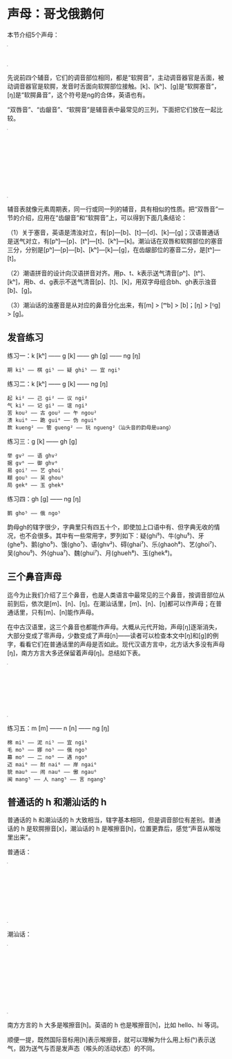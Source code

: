 # 声母：哥戈俄鹅何

本节介绍5个声母：

<table style="width:1px; white-space:nowrap; text-align:center;">
  <tr>
    <td><span style="font-size:2em;">g</span> [k] 哥</td>
    <td><span style="font-size:2em;">k</span> [kʰ] 戈</td>
    <td><span style="font-size:2em;">ng</span> [ŋ] 俄</td>
    <td><span style="font-size:2em;">gh</span> [g] 鹅</td>
    <td><span style="font-size:2em;">h</span> [h] 何</td>
  </tr>
</table>

先说前四个辅音，它们的调音部位相同，都是“软腭音”，主动调音器官是舌面，被动调音器官是软腭，发音时舌面向软腭部位接触。[k]、[kʰ]、[g]是“软腭塞音”，[ŋ]是“软腭鼻音”，这个符号是ng的合体，英语也有。

“双唇音”、“齿龈音”、“软腭音”是辅音表中最常见的三列，下面把它们放在一起比较。

<table style="width:1px; white-space:nowrap; text-align:center;">
  <tr>
    <td></td>
    <td>双唇</td>
    <td>齿/龈</td>
    <td>软腭</td>
  </tr>
  <tr>
    <td>塞音</td>
    <td>b [p]<br>p [pʰ]<br>bh [b]</td>
    <td>d [t]<br>t [tʰ]<br>　</td>
    <td>g [k]<br>k [kʰ]<br>gh [g]</td>
  </tr>
  <tr>
    <td>鼻音</td>
    <td>m [m]</td>
    <td>n [n]</td>
    <td>ng [ŋ]</td>
  </tr>
  <tr>
    <td>边音</td>
    <td></td>
    <td>l [l]</td>
    <td></td>
  </tr>
</table>

辅音表就像元素周期表，同一行或同一列的辅音，具有相似的性质。把“双唇音”一节的介绍，应用在“齿龈音”和“软腭音”上，可以得到下面几条结论：

（1）关于塞音，英语是清浊对立，有[p]—[b]、[t]—[d]、[k]—[g]；汉语普通话是送气对立，有[pʰ]—[p]、[tʰ]—[t]、[kʰ]—[k]。潮汕话在双唇和软腭部位的塞音三分，分别是[pʰ]—[p]—[b]、[kʰ]—[k]—[g]，在齿龈部位的塞音二分，是[tʰ]—[t]。

（2）潮语拼音的设计向汉语拼音对齐。用p、t、k表示送气清音[pʰ]、[tʰ]、[kʰ]，用b、d、g表示不送气清音[p]、[t]、[k]，用双字母组合bh、gh表示浊音[b]、[g]。

（3）潮汕话的浊塞音是从对应的鼻音分化出来，有[m] > [ᵐb] > [b]；[ŋ] > [ᵑg] > [g]。

## 发音练习

练习一：k [kʰ] —— g [k] —— gh [g] —— ng [ŋ]

```
期 ki⁵ —— 棋 gi⁵ —— 疑 ghi⁵ —— 宜 ngi⁵
```

练习二：k [kʰ] —— g [k] —— ng [ŋ]

```
起 ki² —— 己 gi² —— 议 ngi²
气 ki³ —— 记 gi³ —— 谊 ngi³
苦 kou² —— 古 gou² —— 午 ngou²
溃 kui⁶ —— 跪 gui⁶ —— 伪 ngui⁶
款 kueng² —— 管 gueng² —— 玩 ngueng²（汕头音的韵母是uang）
```

练习三：g [k] —— gh [g]

```
举 gv² —— 语 ghv²
据 gv⁶ —— 御 ghv⁶
易 goi⁷ —— 艺 ghoi⁷
糊 gou⁵ —— 吴 ghou⁵
局 gek⁸ —— 玉 ghek⁸
```

练习四：gh [g] —— ng [ŋ]

```
鹅 gho⁵ —— 俄 ngo⁵
```

韵母gh的辖字很少，字典里只有四五十个，即使加上口语中有、但字典无收的情况，也不会很多。其中有一些常用字，罗列如下：疑(ghi⁵)、牛(ghu⁵)、牙(ghe⁵)、鹅(gho⁵)、饿(gho⁷)、语(ghv²)、碍(ghai⁷)、乐(ghaoh⁸)、艺(ghoi⁷)、吴(ghou⁵)、外(ghua⁷)、魏(ghui⁷)、月(ghueh⁸)、玉(ghek⁸)。

## 三个鼻音声母

迄今为止我们介绍了三个鼻音，也是人类语言中最常见的三个鼻音，按调音部位从前到后，依次是[m]、[n]、[ŋ]。在潮汕话里，[m]、[n]、[ŋ]都可以作声母；在普通话里，只有[m]、[n]能作声母。

在中古汉语里，这三个鼻音也都能作声母。大概从元代开始，声母[ŋ]逐渐消失，大部分变成了零声母，少数变成了声母[n]——读者可以检查本文中[ŋ]和[g]的例字，看看它们在普通话里的声母是否如此。现代汉语方言中，北方话大多没有声母[ŋ]，南方方言大多还保留着声母[ŋ]。总结如下表。

<table style="width:1px; white-space:nowrap; text-align:center;">
  <tr>
    <td></td>
    <td>双唇[m]</td>
    <td>齿龈[n]</td>
    <td>软腭[ŋ]</td>
  </tr>
  <tr>
    <td>中古汉语</td>
    <td>+</td>
    <td>+</td>
    <td>+</td>
  </tr>
  <tr>
    <td>普通话</td>
    <td>+</td>
    <td>+</td>
    <td>-</td>
  </tr>
  <tr>
    <td>潮汕话</td>
    <td>+</td>
    <td>+</td>
    <td>+</td>
  </tr>
</table>

练习五：m [m] —— n [n] —— ng [ŋ]

```
棉 mi⁵ —— 泥 ni⁵ —— 宜 ngi⁵
毛 mo⁵ —— 娜 no⁵ —— 俄 ngo⁵
幕 mo⁶ —— 二 no⁶ —— 遇 ngo⁶
迈 mai⁶ —— 耐 nai⁶ —— 岸 ngai⁶
貌 mau⁶ —— 闹 nau⁶ —— 傲 ngau⁶
闽 mang⁵ —— 人 nang⁵ —— 言 ngang⁵
```

## 普通话的 h 和潮汕话的 h

普通话的 h 和潮汕话的 h 大致相当，辖字基本相同，但是调音部位有差别。普通话的 h 是软腭擦音[x]，潮汕话的 h 是喉擦音[h]，位置更靠后，感觉“声音从喉咙里出来”。

普通话：

<table style="width:1px; white-space:nowrap; text-align:center;">
  <tr>
    <td></td>
    <td>软腭</td>
  </tr>
  <tr>
    <td>塞音</td>
    <td>g [k]<br>k [kʰ]</td>
  </tr>
  <tr>
    <td>鼻音</td>
    <td>-</td>
  </tr>
  <tr>
    <td>擦音</td>
    <td>h [x]</td>
  </tr>
</table>

潮汕话：

<table style="width:1px; white-space:nowrap; text-align:center;">
  <tr>
    <td></td>
    <td>软腭</td>
    <td>喉</td>
  </tr>
  <tr>
    <td>塞音</td>
    <td>g [k]<br>k [kʰ]<br>gh [g]</td>
    <td></td>
  </tr>
  <tr>
    <td>鼻音</td>
    <td>ng [ŋ]</td>
    <td></td>
  </tr>
  <tr>
    <td>擦音</td>
    <td></td>
    <td>h [h]</td>
  </tr>
</table>

南方方言的 h 大多是喉擦音[h]。英语的 h 也是喉擦音[h]，比如 hello、hi 等词。

顺便一提，既然国际音标用[h]表示喉擦音，就可以理解为什么用上标(ʰ)表示送气，因为送气与否是发声态（喉头的活动状态）的不同。

